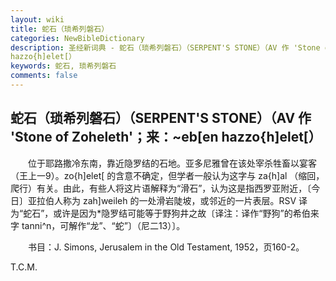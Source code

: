```yaml
---
layout: wiki
title: 蛇石（琐希列磐石）
categories: NewBibleDictionary
description: 圣经新词典 - 蛇石（琐希列磐石）（SERPENT'S STONE）（AV 作 'Stone of Zoheleth'；来：~eb[en
hazzo{h]elet[）
keywords: 蛇石, 琐希列磐石
comments: false
---
```


## 蛇石（琐希列磐石）（SERPENT'S STONE）（AV 作 'Stone of Zoheleth'；来：~eb[en hazzo{h]elet[）

　　位于耶路撒冷东南，靠近隐罗结的石地。亚多尼雅曾在该处宰杀牲畜以宴客（王上一9）。zo{h]elet[ 的含意不确定，但学者一般认为这字与 za{h]al （缩回，爬行）有关。由此，有些人将这片语解释为“滑石”，认为这是指西罗亚附近，〔今日〕亚拉伯人称为 zah]weileh 的一处滑岩陡坡，或邻近的一片表层。RSV 译为“蛇石”，或许是因为*隐罗结可能等于野狗井之故〔译注：译作“野狗”的希伯来字 tanni^n，可解作“龙”、“蛇”〕（尼二13）〕。

　　书目：J. Simons, Jerusalem in the Old Testament, 1952，页160-2。

T.C.M.








